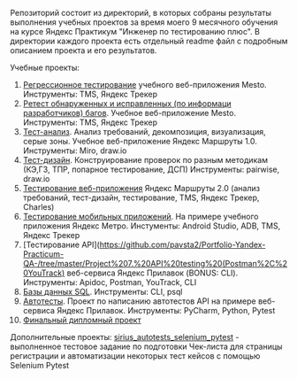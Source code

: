 Репозиторий состоит из директорий, в которых собраны результаты выполнения учебных проектов за время моего 9 месячного обучения на курсе Яндекс Практикум "Инженер по тестированию плюс". В директории каждого проекта есть отдельный readme файл с подробным описанием проекта и его результатов.

Учебные проекты:
1. [Регрессионное тестирование](https://github.com/pavsta2/Portfolio-Yandex-Practicum-QA-/tree/master/Project%201.%20Regress%20testing%20of%20web%20app%20Mesto) учебного веб-приложения Mesto. Инструменты: TMS, Яндекс Трекер
2. [Ретест обнаруженных и исправленных (по информаци разработчиков) багов](https://github.com/pavsta2/Portfolio-Yandex-Practicum-QA-/tree/master/Project%202.%20Bug%20retest%20web%20app%20Mesto). Учебное веб-приложение Mesto. Инструменты: TMS, Яндекс Трекер
3. [Тест-анализ](https://github.com/pavsta2/Portfolio-Yandex-Practicum-QA-/tree/master/Project%203.%20Test%20analysis.%20Yandex%20Routes%201.0). Анализ требований, декомпозиция, визуализация, серые зоны. Учебное веб-приложение Яндекс Маршруты 1.0. Инструменты: Miro, draw.io
4. [Тест-дизайн](https://github.com/pavsta2/Portfolio-Yandex-Practicum-QA-/tree/master/Project%204.%20Test%20design.%20Yandex%20Routes%202.0). Конструирование проверок по разным методикам (КЭ,ГЗ, ТПР, попарное тестирование, ДСП) Инструменты: pairwise, draw.io
5. [Тестирование веб-приложения](https://github.com/pavsta2/Portfolio-Yandex-Practicum-QA-/tree/master/Project%205.%20Yandex%20Routes%202.0%20testing%20(Charles)) Яндекс Маршруты 2.0 (анализ требований, тест-дизайн, тестирование, TMS, Яндекс Трекер, Charles)
6. [Тестирование мобильных приложений](https://github.com/pavsta2/Portfolio-Yandex-Practicum-QA-/tree/master/Project%206.%20Mobile%20testing%20Yandex%20Metro(Android%20Studio%2C%20ADB)). На примере учебного приложения Яндекс Метро. Инстументы: Android Studio, ADB, TMS, Яндекс Трекер
7. [Тестирование API](https://github.com/pavsta2/Portfolio-Yandex-Practicum-QA-/tree/master/Project%207.%20API%20testing%20(Postman%2C%20YouTrack) веб-сервиса Яндекс Прилавок (BONUS: CLI). Инструменты: Apidoc, Postman, YouTrack, CLI  
8. [Базы данных SQL](https://github.com/pavsta2/Portfolio-Yandex-Practicum-QA-/tree/master/Project%208.%20SQL%20(CLI%2C%20psql)). Инструменты: CLI, psql
9. [Автотесты](https://github.com/pavsta2/Portfolio-Yandex-Practicum-QA-/tree/master/Project%209.Auto_tests). Проект по написанию автотестов API на примере веб-сервиса Яндекс Прилавок. Инструменты: PyCharm, Python, Pytest
10. [Финальный дипломный проект](https://github.com/pavsta2/Portfolio-Yandex-Practicum-QA-/tree/master/Project%2010.%20Final%20diploma%20project)

Дополнительные проекты:
[sirius_autotests_selenium_pytest](https://github.com/pavsta2/Portfolio-Yandex-Practicum-QA-/tree/master/sirius_autotests_selenium_pytest) - выполненное тестовое задание по подготовки Чек-листа для страницы регистрации и автоматизации некоторых тест кейсов с помощью Selenium Pytest
